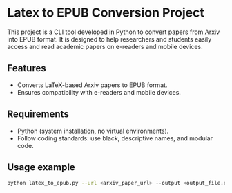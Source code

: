 # Latex to EPUB Conversion Project

This project is a CLI tool developed in Python to convert papers from Arxiv into EPUB format. It is designed to help researchers and students easily access and read academic papers on e-readers and mobile devices.

## Features
- Converts LaTeX-based Arxiv papers to EPUB format.
- Ensures compatibility with e-readers and mobile devices.

## Requirements
- Python (system installation, no virtual environments).
- Follow coding standards: use black, descriptive names, and modular code.

## Usage example
```bash
python latex_to_epub.py --url <arxiv_paper_url> --output <output_file.epub>
```
